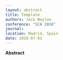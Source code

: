 ```yaml
---
layout: abstract
title: Template
authors: Jack Neylon
conference: "SCA 2016"
journal: 
location: Madrid, Spain
date: 2016-07-01
---
```

**Abstract**

